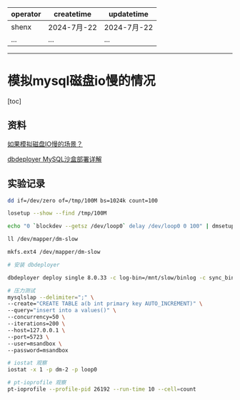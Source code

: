 | operator | createtime | updatetime |
| ---- | ---- | ---- |
| shenx | 2024-7月-22 | 2024-7月-22  |
| ... | ... | ... |
---
# 模拟mysql磁盘io慢的情况

[toc]

## 资料
[如果模拟磁盘IO慢的场景？](https://cloud.tencent.com/developer/article/2351306)

[dbdeployer MySQL沙盒部署详解](https://www.cnblogs.com/easydb/p/13741861.html)

## 实验记录
```bash
dd if=/dev/zero of=/tmp/100M bs=1024k count=100

losetup --show --find /tmp/100M

echo "0 `blockdev --getsz /dev/loop0` delay /dev/loop0 0 100" | dmsetup create dm-slow

ll /dev/mapper/dm-slow

mkfs.ext4 /dev/mapper/dm-slow

# 安装 dbdeployer 

dbdeployer deploy single 8.0.33 -c log-bin=/mnt/slow/binlog -c sync_binlog=1 -c innodb_flush_log_at_trx_commit=1 --gtid --sandbox-directory=test-slow-binlog

# 压力测试
mysqlslap --delimiter=";" \
--create="CREATE TABLE a(b int primary key AUTO_INCREMENT)" \
--query="insert into a values()" \
--concurrency=50 \
--iterations=200 \
--host=127.0.0.1 \
--port=5723 \
--user=msandbox \
--password=msandbox 

# iostat 观察
iostat -x 1 -p dm-2 -p loop0 

# pt-ioprofile 观察
pt-ioprofile --profile-pid 26192 --run-time 10 --cell=count


```



